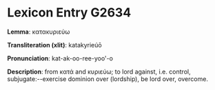 # Lexicon Entry G2634

**Lemma**: κατακυριεύω

**Transliteration (xlit)**: katakyrieúō

**Pronunciation**: kat-ak-oo-ree-yoo'-o

**Description**:
from κατά and κυριεύω; to lord against, i.e. control, subjugate:--exercise dominion over (lordship), be lord over, overcome.
